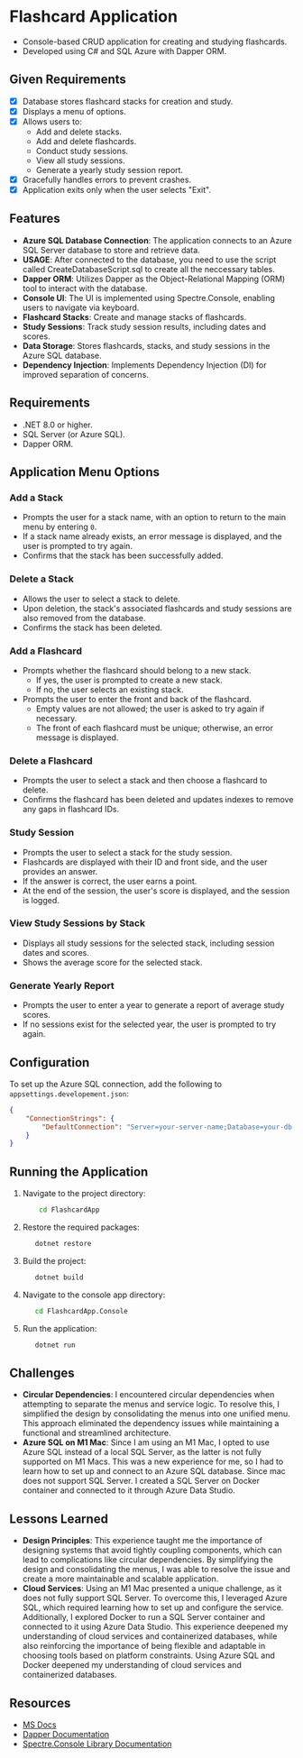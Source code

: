 # Flashcard Application

-   Console-based CRUD application for creating and studying flashcards.
-   Developed using C# and SQL Azure with Dapper ORM.

## Given Requirements
-   [x] Database stores flashcard stacks for creation and study.
-   [x] Displays a menu of options.
-   [x] Allows users to:
    -   Add and delete stacks.
    -   Add and delete flashcards.
    -   Conduct study sessions.
    -   View all study sessions.
    -   Generate a yearly study session report.
-   [x] Gracefully handles errors to prevent crashes.
-   [x] Application exits only when the user selects "Exit".

## Features

-   **Azure SQL Database Connection**: The application connects to an Azure SQL Server database to store and retrieve data.
-   **USAGE**: After connected to the database, you need to use the script called CreateDatabaseScript.sql to create all the neccessary tables.
-   **Dapper ORM**: Utilizes Dapper as the Object-Relational Mapping (ORM) tool to interact with the database.
-   **Console UI**: The UI is implemented using Spectre.Console, enabling users to navigate via keyboard.
-   **Flashcard Stacks**: Create and manage stacks of flashcards.
-   **Study Sessions**: Track study session results, including dates and scores.
-   **Data Storage**: Stores flashcards, stacks, and study sessions in the Azure SQL database.
-   **Dependency Injection**: Implements Dependency Injection (DI) for improved separation of concerns.

## Requirements

-   .NET 8.0 or higher.
-   SQL Server (or Azure SQL).
-   Dapper ORM.

## Application Menu Options

### Add a Stack

-   Prompts the user for a stack name, with an option to return to the main menu by entering `0`.
-   If a stack name already exists, an error message is displayed, and the user is prompted to try again.
-   Confirms that the stack has been successfully added.

### Delete a Stack

-   Allows the user to select a stack to delete.
-   Upon deletion, the stack's associated flashcards and study sessions are also removed from the database.
-   Confirms the stack has been deleted.

### Add a Flashcard

-   Prompts whether the flashcard should belong to a new stack.
    -   If yes, the user is prompted to create a new stack.
    -   If no, the user selects an existing stack.
-   Prompts the user to enter the front and back of the flashcard.
    -   Empty values are not allowed; the user is asked to try again if necessary.
    -   The front of each flashcard must be unique; otherwise, an error message is displayed.

### Delete a Flashcard

-   Prompts the user to select a stack and then choose a flashcard to delete.
-   Confirms the flashcard has been deleted and updates indexes to remove any gaps in flashcard IDs.

### Study Session

-   Prompts the user to select a stack for the study session.
-   Flashcards are displayed with their ID and front side, and the user provides an answer.
-   If the answer is correct, the user earns a point.
-   At the end of the session, the user's score is displayed, and the session is logged.

### View Study Sessions by Stack

-   Displays all study sessions for the selected stack, including session dates and scores.
-   Shows the average score for the selected stack.

### Generate Yearly Report

-   Prompts the user to enter a year to generate a report of average study scores.
-   If no sessions exist for the selected year, the user is prompted to try again.

## Configuration

To set up the Azure SQL connection, add the following to `appsettings.developement.json`:

```json
{
    "ConnectionStrings": {
        "DefaultConnection": "Server=your-server-name;Database=your-db-name;User Id=your-username;Password=your-password;"
    }
}
```

## Running the Application

1. Navigate to the project directory:
    ```bash
        cd FlashcardApp
    ```
2. Restore the required packages:
     ```bash
        dotnet restore
    ```
3. Build the project:
     ```bash
        dotnet build
    ```
4. Navigate to the console app directory:
     ```bash
        cd FlashcardApp.Console
    ```
5. Run the application:
     ```bash
        dotnet run
    ```

## Challenges

- **Circular Dependencies**: I encountered circular dependencies when attempting to separate the menus and service logic. To resolve this, I simplified the design by consolidating the menus into one unified menu. This approach eliminated the dependency issues while maintaining a functional and streamlined architecture.
- **Azure SQL on M1 Mac**: Since I am using an M1 Mac, I opted to use Azure SQL instead of a local SQL Server, as the latter is not fully supported on M1 Macs. This was a new experience for me, so I had to learn how to set up and connect to an Azure SQL database. Since mac does not support SQL Server. I created a SQL Server on Docker container and connected to it through Azure Data Studio.

## Lessons Learned

- **Design Principles**: This experience taught me the importance of designing systems that avoid tightly coupling components, which can lead to complications like circular dependencies. By simplifying the design and consolidating the menus, I was able to resolve the issue and create a more maintainable and scalable application.
- **Cloud Services**: Using an M1 Mac presented a unique challenge, as it does not fully support SQL Server. To overcome this, I leveraged Azure SQL, which required learning how to set up and configure the service. Additionally, I explored Docker to run a SQL Server container and connected to it using Azure Data Studio. This experience deepened my understanding of cloud services and containerized databases, while also reinforcing the importance of being flexible and adaptable in choosing tools based on platform constraints. Using Azure SQL and Docker deepened my understanding of cloud services and containerized databases.

## Resources

-   [MS Docs](https://docs.microsoft.com/en-us/dotnet/)
-   [Dapper Documentation](https://www.learndapper.com/)
-   [Spectre.Console Library Documentation](https://spectreconsole.net/cli/exceptions)
